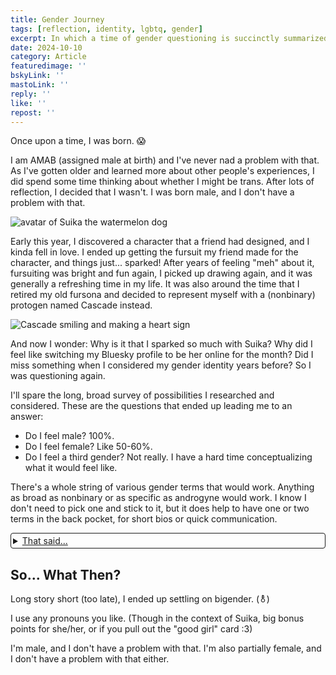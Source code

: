 ```yaml
---
title: Gender Journey
tags: [reflection, identity, lgbtq, gender]
excerpt: In which a time of gender questioning is succinctly summarized.
date: 2024-10-10
category: Article
featuredimage: ''
bskyLink: ''
mastoLink: ''
reply: ''
like: ''
repost: ''
---
```


Once upon a time, I was born. 😱

I am AMAB (assigned male at birth) and I've never nad a problem with that. As I've gotten older and learned more about other people's experiences, I did spend some time thinking about whether I might be trans. After lots of reflection, I decided that I wasn't. I was born male, and I don't have a problem with that.

![avatar of Suika the watermelon dog](https://cascading.space/bin/img/suika-ref.jpeg "Enter Suika!")

Early this year, I discovered a character that a friend had designed, and I kinda fell in love. I ended up getting the fursuit my friend made for the character, and things just... sparked! After years of feeling "meh" about it, fursuiting was bright and fun again, I picked up drawing again, and it was generally a refreshing time in my life. It was also around the time that I retired my old fursona and decided to represent myself with a (nonbinary) protogen named Cascade instead.

![Cascade smiling and making a heart sign](https://cascading.space/bin/img/cascadelovestick.png "That's me!")

And now I wonder: Why is it that I sparked so much with Suika? Why did I feel like switching my Bluesky profile to be her online for the month? Did I miss something when I considered my gender identity years before? So I was questioning again.

I'll spare the long, broad survey of possibilities I researched and considered. These are the questions that ended up leading me to an answer:

- Do I feel male? 100%.
- Do I feel female? Like 50-60%.
- Do I feel a third gender? Not really. I have a hard time conceptualizing what it would feel like.

There's a whole string of various gender terms that would work. Anything as broad as nonbinary or as specific as androgyne would work. I know I don't need to pick one and stick to it, but it does help to have one or two terms in the back pocket, for short bios or quick communication.

<details style="border: 1px solid;padding: 3px;border-radius: 4px;">
<summary style="text-decoration:underline;">That said...</summary>
<p>Among the options that I think apply to me include: Nonbinary, multigender, transgender, bigender, cogender, cofluid, androgyne, and probably others too.</p>
</details>

## So... What Then?

Long story short (too late), I ended up settling on bigender. (⚨)

I use any pronouns you like. (Though in the context of Suika, big bonus points for she/her, or if you pull out the "good girl" card :3)

I'm male, and I don't have a problem with that. I'm also partially female, and I don't have a problem with that either.